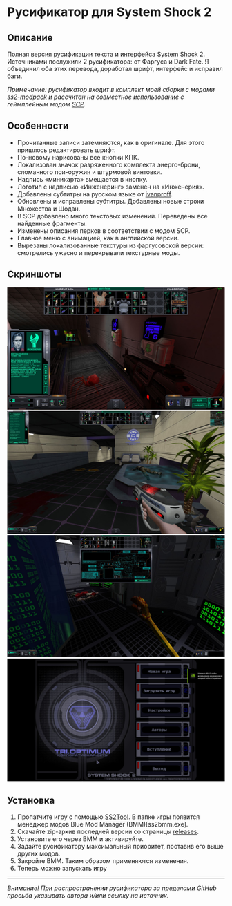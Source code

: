 # Русификатор для System Shock 2 

## Описание

Полная версия русификации текста и интерфейса System Shock 2. Источниками послужили 2 русификатора: от Фаргуса и Dark Fate. Я объединил оба этих перевода, доработал шрифт, интерфейс и исправил баги. 

*Примечание: русификатор входит в комплект моей сборки с модами [ss2-modpack](https://github.com/BroFox86/ss2-modpack) и рассчитан на совместное использование с геймплейным модом [SCP](https://www.systemshock.org/index.php?topic=7116.0).*

## Особенности

* Прочитанные записи затемняются, как в оригинале. Для этого пришлось редактировать шрифт.
* По-новому нарисованы все кнопки КПК.
* Локализован значок разряженного комплекта энерго-брони, сломанного пси-оружия и штурмовой винтовки.
* Надпись «миникарта» вмещается в кнопку.
* Логотип с надписью «Инженеринг» заменен на «Инженерия».
* Добавлены субтитры на русском языке от [ivanproff](https://forum.zoneofgames.ru/profile/401396-ivanproff/).
* Обновлены и исправлены субтитры. Добавлены новые строки Множества и Шодан.
* В SCP добавлено много текстовых изменений. Переведены все найденные фрагменты.
* Изменены описания перков в соответствии с модом SCP.
* Главное меню с анимацией, как в английской версии.
* Вырезаны локализованные текстуры из фаргусовской версии: смотрелись ужасно и перекрывали текстурные моды.

## Скриншоты

![Screenshot](https://github.com/BroFox86/ss2-rus/blob/master/screenshots/gui.jpg)
![Screenshot](https://github.com/BroFox86/ss2-rus/blob/master/screenshots/records.jpg)
![Screenshot](https://github.com/BroFox86/ss2-rus/blob/master/screenshots/map.jpg)
![Screenshot](https://github.com/BroFox86/ss2-rus/blob/master/screenshots/menu.jpg)

## Установка 

1. Пропатчите игру с помощью [SS2Tool](https://www.systemshock.org/index.php?topic=4141.0). В папке игры появится менеджер модов Blue Mod Manager (BMM)[ss2bmm.exe].
3. Скачайте zip-архив последней версии со страницы [releases](https://github.com/BroFox86/ss2-rus/releases).
3. Установите его через BMM и активируйте. 
4. Задайте русификатору максимальный приоритет, поставив его выше других модов.
5. Закройте BMM. Таким образом применяются изменения.
6. Теперь можно запускать игру
__________

*Внимание! При распространении русификатора за пределами GitHub просьба указывать автора и/или ссылку на источник.* 

